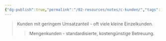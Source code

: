 ```yaml
---
{"dg-publish":true,"permalink":"/02-resources/notes/c-kunden/","tags":["marketing/priorität"],"noteIcon":"","updated":"2025-08-28T17:45:54.000+02:00"}
---
```


>Kunden mit geringem Umsatzanteil - oft viele kleine Einzelkunden.
>>Mengenkunden - standardisierte, kostengünstige Betreuung.